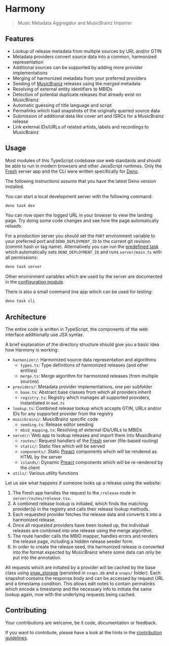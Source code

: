 # Harmony

> Music Metadata Aggregator and MusicBrainz Importer

## Features

- Lookup of release metadata from multiple sources by URL and/or GTIN
- Metadata providers convert source data into a common, harmonized representation
- Additional sources can be supported by adding more provider implementations
- Merging of harmonized metadata from your preferred providers
- Seeding of [MusicBrainz] releases using the merged metadata
- Resolving of external entity identifiers to MBIDs
- Detection of potential duplicate releases that already exist on MusicBrainz
- Automatic guessing of title language and script
- Permalinks which load snapshots of the originally queried source data
- Submission of additional data like cover art and ISRCs for a MusicBrainz release
- Link external IDs/URLs of related artists, labels and recordings to MusicBrainz

## Usage

Most modules of this TypeScript codebase use web standards and should be able to run in modern browsers and other JavaScript runtimes.
Only the [Fresh] server app and the CLI were written specifically for [Deno].

The following instructions assume that you have the latest Deno version installed.

You can start a local development server with the following command:

```sh
deno task dev
```

You can now open the logged URL in your browser to view the landing page.
Try doing some code changes and see how the page automatically reloads.

For a production server you should set the `PORT` environment variable to your preferred port and `DENO_DEPLOYMENT_ID` to the current git revision (commit hash or tag name).
Alternatively you can run the [predefined task](deno.json) which automatically sets `DENO_DEPLOYMENT_ID` and runs `server/main.ts` with all permissions:

```sh
deno task server
```

Other environment variables which are used by the server are documented in the [configuration module](config.ts).

There is also a small command line app which can be used for testing:

```sh
deno task cli
```

[Deno]: https://deno.com
[Fresh]: https://fresh.deno.dev
[MusicBrainz]: https://musicbrainz.org

## Architecture

The entire code is written in TypeScript, the components of the web interface additionally use JSX syntax.

A brief explanation of the directory structure should give you a basic idea how Harmony is working:

- `harmonizer/`: Harmonized source data representation and algorithms
  - `types.ts`: Type definitions of harmonized releases (and other entities)
  - `merge.ts`: Merge algorithm for harmonized releases (from multiple sources)
- `providers/`: Metadata provider implementations, one per subfolder
  - `base.ts`: Abstract base classes from which all providers inherit
  - `registry.ts`: Registry which manages all supported providers, instantiated in `mod.ts`
- `lookup.ts`: Combined release lookup which accepts GTIN, URLs and/or IDs for any supported provider from the registry
- `musicbrainz/`: MusicBrainz specific code
  - `seeding.ts`: Release editor seeding
  - `mbid_mapping.ts`: Resolving of external IDs/URLs to MBIDs
- `server/`: Web app to lookup releases and import them into MusicBrainz
  - `routes/`: Request handlers of the [Fresh] server (file-based routing)
  - `static/`: Static files which will be served
  - `components/`: Static [Preact] components which will be rendered as HTML by the server
  - `islands/`: Dynamic [Preact] components which will be re-rendered by the client
- `utils/`: Various utility functions

Let us see what happens if someone looks up a release using the website:

1. The Fresh app handles the request to the `/release` route in `server/routes/release.tsx`.
2. A combined release lookup is initiated, which finds the matching provider(s) in the registry and calls their release lookup methods.
3. Each requested provider fetches the release data and converts it into a harmonized release.
4. Once all requested providers have been looked up, the individual releases are combined into one release using the merge algorithm.
5. The route handler calls the MBID mapper, handles errors and renders the release page, including a hidden release seeder form.
6. In order to create the release seed, the harmonized release is converted into the format expected by MusicBrainz where some data can only be put into the annotation.

All requests which are initiated by a provider will be cached by the base class using [snap_storage] (persisted in `snaps.db` and a `snaps/` folder).
Each snapshot contains the response body and can be accessed by request URL and a timestamp condition.
This allows edit notes to contain permalinks which encode a timestamp and the necessary info to initiate the same lookup again, now with the underlying requests being cached.

[Preact]: https://preactjs.com/
[snap_storage]: https://github.com/kellnerd/snap_storage

## Contributing

Your contributions are welcome, be it code, documentation or feedback.

If you want to contribute, please have a look at the hints in the [contribution guidelines](CONTRIBUTING.md).

